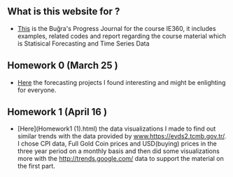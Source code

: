 ## What is this website for ? 

- [This](https://github.com/BU-IE-360/spring21-bugrataksuk) is the Buğra's Progress Journal for the course IE360, it includes examples, related codes and report regarding the course material which is Statisical Forecasting and Time Series Data

## Homework 0 (March 25 )
- [Here](Homework0.html) the forecasting projects I found interesting and might be enlighting for everyone. 

## Homework 1 (April 16  )
- [Here](Homework1 (1).html) the data visualizations I made to find out similar trends with the data provided by www.https://evds2.tcmb.gov.tr/. I chose CPI data, Full Gold Coin prices and USD(buying) prices in the three year period on a monthly basis and then did some visualizations more with the http://trends.google.com/ data to support the material on the first part. 
